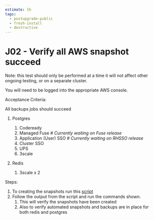 ```yaml
---
estimate: 1h
tags:
  - postupgrade-public
  - fresh-install
  - destructive
---
```


# J02 - Verify all AWS snapshot succeed

Note: this test should only be performed at a time it will not affect other ongoing testing, or on a separate cluster.

You will need to be logged into the appropriate AWS console.

Acceptance Criteria:

All backups jobs should succeed

1. Postgres

   1. Codeready
   2. Managed Fuse # _Currently waiting on Fuse release_
   3. Application (User) SSO # _Currently waiting on RHSSO release_
   4. Cluster SSO
   5. UPS
   6. 3scale

2. Redis
   1. 3scale x 2

Steps:

1. To creating the snapshots run this [script](https://gist.github.com/ciaranRoche/d98131d81b8150eb323215469d48bcb1)
2. Follow the output from the script and run the commands shown.
   1. This will verify the snapshots have been created
   2. Also to verify automated snapshots and backups are in place for both redis and postgres
